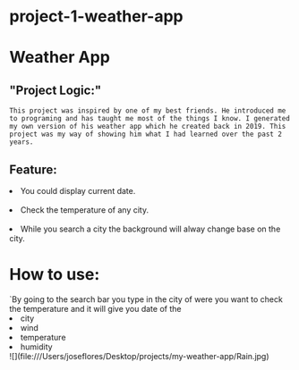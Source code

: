 # project-1-weather-app

# Weather App

<h2>"Project Logic:"</h2>

`This project was inspired by one of my best friends. He introduced me to programing and has taught me most of the things I know. I generated my own version of his weather app which he created back in 2019. This project was my way of showing him what I had learned over the past 2 years.`

<h2>Feature:</h2>
<li>You could display current date.</li><br>
<li>Check the temperature  of any city.</li><br>
<li>While you search a city the background will alway change base on the city.</li>

<h1>How to use:</h1>
`By going to the search bar you type in the city of were you want to check the temperature  and it will give you date of the <li>city</li><li>wind</li><li>temperature </li><li>humidity</li>
![](file:///Users/joseflores/Desktop/projects/my-weather-app/Rain.jpg)
